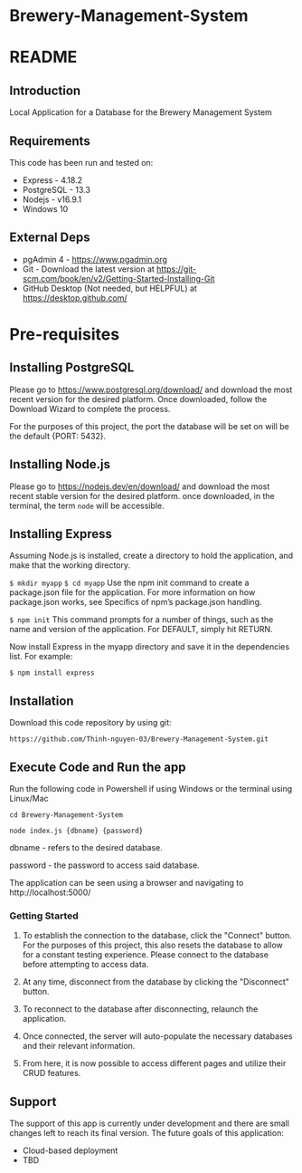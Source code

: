# Brewery-Management-System

# README

## Introduction

Local Application for a Database for the Brewery Management System

## Requirements

This code has been run and tested on:

- Express - 4.18.2
- PostgreSQL - 13.3
- Nodejs - v16.9.1
- Windows 10

## External Deps

- pgAdmin 4 - https://www.pgadmin.org
- Git - Download the latest version at https://git-scm.com/book/en/v2/Getting-Started-Installing-Git
- GitHub Desktop (Not needed, but HELPFUL) at https://desktop.github.com/

# Pre-requisites

## Installing PostgreSQL

Please go to https://www.postgresql.org/download/ and download the most recent version for the desired platform.
Once downloaded, follow the Download Wizard to complete the process.

For the purposes of this project, the port the database will be set on will be the default {PORT: 5432}.

## Installing Node.js

Please go to https://nodejs.dev/en/download/ and download the most recent stable version for the desired platform.
once downloaded, in the terminal, the term `node` will be accessible.

## Installing Express

Assuming Node.js is installed, create a directory to hold the application, and make that the working directory.

`$ mkdir myapp`
`$ cd myapp`
Use the npm init command to create a package.json file for the application. For more information on how package.json works, see Specifics of npm’s package.json handling.

`$ npm init`
This command prompts for a number of things, such as the name and version of the application. For DEFAULT, simply hit RETURN.

Now install Express in the myapp directory and save it in the dependencies list. For example:

`$ npm install express`

## Installation

Download this code repository by using git:

`https://github.com/Thinh-nguyen-03/Brewery-Management-System.git`

## Execute Code and Run the app

Run the following code in Powershell if using Windows or the terminal using Linux/Mac

`cd Brewery-Management-System`

`node index.js {dbname} {password} `

dbname - refers to the desired database.

password - the password to access said database.

The application can be seen using a browser and navigating to http://localhost:5000/

### Getting Started

1. To establish the connection to the database, click the "Connect" button.
For the purposes of this project, this also resets the database to allow for a constant testing experience.
Please connect to the database before attempting to access data.

2. At any time, disconnect from the database by clicking the "Disconnect" button.

3. To reconnect to the database after disconnecting, relaunch the application.

4. Once connected, the server will auto-populate the necessary databases and their relevant information.

5. From here, it is now possible to access different pages and utilize their CRUD features.

## Support

The support of this app is currently under development and there are small changes left to reach its final version. The future goals of this application:

- Cloud-based deployment
- TBD
